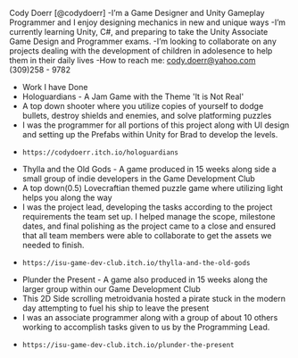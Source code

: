 Cody Doerr [@codydoerr]
 -I’m a Game Designer and Unity Gameplay Programmer and I enjoy designing mechanics in new and unique ways
 -I’m currently learning Unity, C#, and preparing to take the Unity Associate Game Design and Programmer exams.
 -I’m looking to collaborate on any projects dealing with the development of children in adolesence to help them in their daily lives
 -How to reach me: 
     cody.doerr@yahoo.com
     (309)258 - 9782


- Work I have Done
-   Hologuardians - A Jam Game with the Theme 'It is Not Real'
-   A top down shooter where you utilize copies of yourself to dodge bullets, destroy shields and enemies, and solve platforming puzzles
-   I was the programmer for all portions of this project along with UI design and setting up the Prefabs within Unity for Brad to develop the levels.
-     https://codydoerr.itch.io/hologuardians

-   Thylla and the Old Gods - A game produced in 15 weeks along side a small group of indie developers in the Game Development Club
-   A top down(0.5) Lovecraftian themed puzzle game where utilizing light helps you along the way
-   I was the project lead, developing the tasks according to the project requirements the team set up. I helped manage the scope, milestone dates, and final polishing as the project came to a close and ensured that all team members were able to collaborate to get the assets we needed to finish.
-     https://isu-game-dev-club.itch.io/thylla-and-the-old-gods

-   Plunder the Present - A game also produced in 15 weeks along the larger group within our Game Development Club
-   This 2D Side scrolling metroidvania hosted a pirate stuck in the modern day attempting to fuel his ship to leave the present
-   I was an associate programmer along with a group of about 10 others working to accomplish tasks given to us by the Programming Lead.
-     https://isu-game-dev-club.itch.io/plunder-the-present
<!---
codydoerr/codydoerr is a ✨ special ✨ repository because its `README.md` (this file) appears on your GitHub profile.
You can click the Preview link to take a look at your changes.
--->
